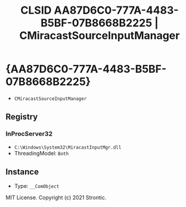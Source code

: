 ﻿---
title: "CLSID AA87D6C0-777A-4483-B5BF-07B8668B2225 | CMiracastSourceInputManager"
excerpt: What is COM-Object CLSID AA87D6C0-777A-4483-B5BF-07B8668B2225?
---

# {AA87D6C0-777A-4483-B5BF-07B8668B2225}

* `CMiracastSourceInputManager`

## Registry


### InProcServer32

* `C:\Windows\System32\MiracastInputMgr.dll`
* ThreadingModel: `Both`

## Instance

* Type: `__ComObject`

MIT License. Copyright (c) 2021 Strontic.


